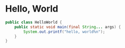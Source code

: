 # Hello, World

```java
public class HelloWorld {
	public static void main(final String... args) {
		System.out.printf("hello, world%n");
	}
}
```
